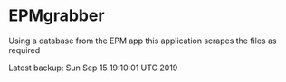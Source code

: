 # EPMgrabber
Using a database from the EPM app this application scrapes the files as required


Latest backup: Sun Sep 15 19:10:01 UTC 2019
